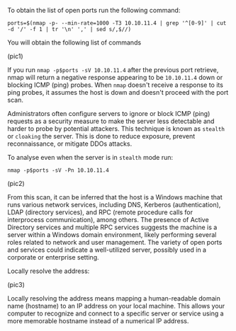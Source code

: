 To obtain the list of open ports run the following command:

```
ports=$(nmap -p- --min-rate=1000 -T3 10.10.11.4 | grep '^[0-9]' | cut -d '/' -f 1 | tr '\n' ',' | sed s/,$//)
```

You will obtain the following list of commands

(pic1)

If you run `nmap -p$ports -sV 10.10.11.4` after the previous port retrieve, nmap will return a negative response appearing to be `10.10.11.4` down or blocking ICMP (ping) probes. When `nmap` doesn't receive a response to its ping probes, it assumes the host is down and doesn't proceed with the port scan.

Administrators often configure servers to ignore or block ICMP (ping) requests as a security measure to make the server less detectable and harder to probe by potential attackers. This technique is known as `stealth` or `cloaking` the server. This is done to reduce exposure, prevent reconnaissance, or mitigate DDOs attacks.

To analyse even when the server is in `stealth` mode run:

```
nmap -p$ports -sV -Pn 10.10.11.4
```

(pic2)

From this scan, it can be inferred that the host is a Windows machine that runs various network services, including DNS, Kerberos (authentication), LDAP (directory services), and RPC (remote procedure calls for interprocess communication), among others. The presence of Active Directory services and multiple RPC services suggests the machine is a server within a Windows domain environment, likely performing several roles related to network and user management. The variety of open ports and services could indicate a well-utilized server, possibly used in a corporate or enterprise setting.

Locally resolve the address:

(pic3)

Locally resolving the address means mapping a human-readable domain name (hostname) to an IP address on your local machine. This allows your computer to recognize and connect to a specific server or service using a more memorable hostname instead of a numerical IP address.
